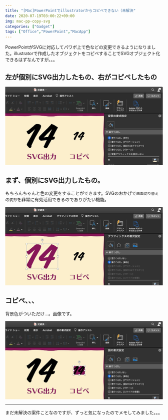 ```yaml
---
title: "[Mac]PowerPointでillustratorからコピペできない（未解決"
date: 2020-07-19T03:00:22+09:00
img: mac-pp-copy-svg
categories: ["Gadget"]
tags: ["Office","PowerPoint","MacApp"]
---
```

PowerPointがSVGに対応してパワポ上で色などの変更できるようになりました。illustratorで作成したオブジェクトをコピペすることでSVGオブジェクト化できるはずなんですが。。。

## 左が個別にSVG出力したもの、右がコピペしたもの

![](../../../images/mac-pp-copy-svg-1.jpg)



## まず、個別にSVG出力したもの。

もちろんちゃんと色の変更をすることができます。SVGのおかげで`画面切り替え`の`変形`を非常に有効活用できるのでありがたい機能。

![](../../../images/mac-pp-copy-svg-2.jpg)

## コピペ、、、

背景色がついただけ...。画像です。

![](../../../images/mac-pp-copy-svg-3.jpg)

***

まだ未解決の案件ことなのですが、ずっと気になったのでメモしてみました。。。